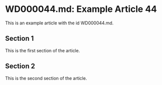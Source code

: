 # WD000044.md: Example Article 44

This is an example article with the id WD000044.md.
## Section 1

This is the first section of the article.
## Section 2

This is the second section of the article.
